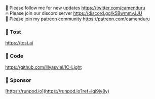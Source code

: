 🐣 Please follow me for new updates https://twitter.com/camenduru <br />
🔥 Please join our discord server https://discord.gg/k5BwmmvJJU <br />
🥳 Please join my patreon community https://patreon.com/camenduru <br />

###  🥪 Tost
https://tost.ai

### 🧬 Code
https://github.com/lllyasviel/IC-Light

### 🏢 Sponsor
[https://runpod.io](https://runpod.io?ref=iqi9iy8y)
